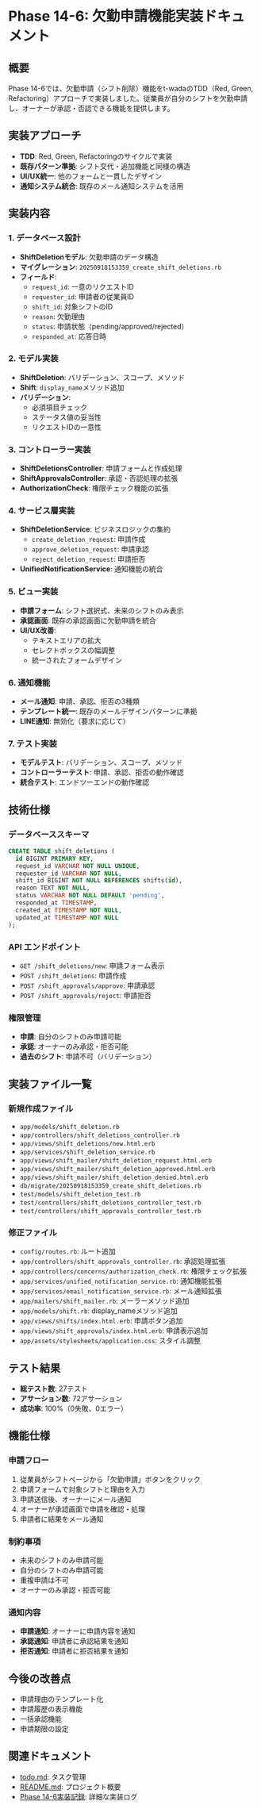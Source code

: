 # Phase 14-6: 欠勤申請機能実装ドキュメント

## 概要
Phase 14-6では、欠勤申請（シフト削除）機能をt-wadaのTDD（Red, Green, Refactoring）アプローチで実装しました。従業員が自分のシフトを欠勤申請し、オーナーが承認・否認できる機能を提供します。

## 実装アプローチ
- **TDD**: Red, Green, Refactoringのサイクルで実装
- **既存パターン準拠**: シフト交代・追加機能と同様の構造
- **UI/UX統一**: 他のフォームと一貫したデザイン
- **通知システム統合**: 既存のメール通知システムを活用

## 実装内容

### 1. データベース設計
- **ShiftDeletionモデル**: 欠勤申請のデータ構造
- **マイグレーション**: `20250918153359_create_shift_deletions.rb`
- **フィールド**:
  - `request_id`: 一意のリクエストID
  - `requester_id`: 申請者の従業員ID
  - `shift_id`: 対象シフトのID
  - `reason`: 欠勤理由
  - `status`: 申請状態（pending/approved/rejected）
  - `responded_at`: 応答日時

### 2. モデル実装
- **ShiftDeletion**: バリデーション、スコープ、メソッド
- **Shift**: `display_name`メソッド追加
- **バリデーション**:
  - 必須項目チェック
  - ステータス値の妥当性
  - リクエストIDの一意性

### 3. コントローラー実装
- **ShiftDeletionsController**: 申請フォームと作成処理
- **ShiftApprovalsController**: 承認・否認処理の拡張
- **AuthorizationCheck**: 権限チェック機能の拡張

### 4. サービス層実装
- **ShiftDeletionService**: ビジネスロジックの集約
  - `create_deletion_request`: 申請作成
  - `approve_deletion_request`: 申請承認
  - `reject_deletion_request`: 申請拒否
- **UnifiedNotificationService**: 通知機能の統合

### 5. ビュー実装
- **申請フォーム**: シフト選択式、未来のシフトのみ表示
- **承認画面**: 既存の承認画面に欠勤申請を統合
- **UI/UX改善**:
  - テキストエリアの拡大
  - セレクトボックスの幅調整
  - 統一されたフォームデザイン

### 6. 通知機能
- **メール通知**: 申請、承認、拒否の3種類
- **テンプレート統一**: 既存のメールデザインパターンに準拠
- **LINE通知**: 無効化（要求に応じて）

### 7. テスト実装
- **モデルテスト**: バリデーション、スコープ、メソッド
- **コントローラーテスト**: 申請、承認、拒否の動作確認
- **統合テスト**: エンドツーエンドの動作確認

## 技術仕様

### データベーススキーマ
```sql
CREATE TABLE shift_deletions (
  id BIGINT PRIMARY KEY,
  request_id VARCHAR NOT NULL UNIQUE,
  requester_id VARCHAR NOT NULL,
  shift_id BIGINT NOT NULL REFERENCES shifts(id),
  reason TEXT NOT NULL,
  status VARCHAR NOT NULL DEFAULT 'pending',
  responded_at TIMESTAMP,
  created_at TIMESTAMP NOT NULL,
  updated_at TIMESTAMP NOT NULL
);
```

### API エンドポイント
- `GET /shift_deletions/new`: 申請フォーム表示
- `POST /shift_deletions`: 申請作成
- `POST /shift_approvals/approve`: 申請承認
- `POST /shift_approvals/reject`: 申請拒否

### 権限管理
- **申請**: 自分のシフトのみ申請可能
- **承認**: オーナーのみ承認・拒否可能
- **過去のシフト**: 申請不可（バリデーション）

## 実装ファイル一覧

### 新規作成ファイル
- `app/models/shift_deletion.rb`
- `app/controllers/shift_deletions_controller.rb`
- `app/views/shift_deletions/new.html.erb`
- `app/services/shift_deletion_service.rb`
- `app/views/shift_mailer/shift_deletion_request.html.erb`
- `app/views/shift_mailer/shift_deletion_approved.html.erb`
- `app/views/shift_mailer/shift_deletion_denied.html.erb`
- `db/migrate/20250918153359_create_shift_deletions.rb`
- `test/models/shift_deletion_test.rb`
- `test/controllers/shift_deletions_controller_test.rb`
- `test/controllers/shift_approvals_controller_test.rb`

### 修正ファイル
- `config/routes.rb`: ルート追加
- `app/controllers/shift_approvals_controller.rb`: 承認処理拡張
- `app/controllers/concerns/authorization_check.rb`: 権限チェック拡張
- `app/services/unified_notification_service.rb`: 通知機能拡張
- `app/services/email_notification_service.rb`: メール通知拡張
- `app/mailers/shift_mailer.rb`: メーラーメソッド追加
- `app/models/shift.rb`: display_nameメソッド追加
- `app/views/shifts/index.html.erb`: 申請ボタン追加
- `app/views/shift_approvals/index.html.erb`: 申請表示追加
- `app/assets/stylesheets/application.css`: スタイル調整

## テスト結果
- **総テスト数**: 27テスト
- **アサーション数**: 72アサーション
- **成功率**: 100%（0失敗、0エラー）

## 機能仕様

### 申請フロー
1. 従業員がシフトページから「欠勤申請」ボタンをクリック
2. 申請フォームで対象シフトと理由を入力
3. 申請送信後、オーナーにメール通知
4. オーナーが承認画面で申請を確認・処理
5. 申請者に結果をメール通知

### 制約事項
- 未来のシフトのみ申請可能
- 自分のシフトのみ申請可能
- 重複申請は不可
- オーナーのみ承認・拒否可能

### 通知内容
- **申請通知**: オーナーに申請内容を通知
- **承認通知**: 申請者に承認結果を通知
- **拒否通知**: 申請者に拒否結果を通知

## 今後の改善点
- 申請理由のテンプレート化
- 申請履歴の表示機能
- 一括承認機能
- 申請期限の設定

## 関連ドキュメント
- [todo.md](../todo.md): タスク管理
- [README.md](../README.md): プロジェクト概要
- [Phase 14-6実装記録](../docs/phase-14-6-implementation-log.md): 詳細な実装ログ
